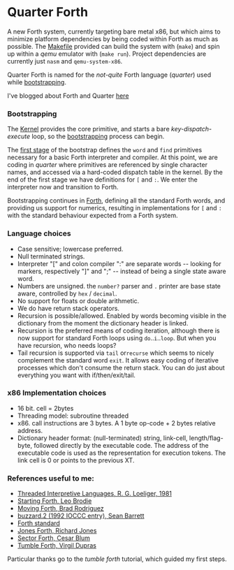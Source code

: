 # Quarter Forth

A new Forth system, currently targeting bare metal x86, but which aims to minimize platform dependencies by being coded within Forth as much as possible. The [Makefile](Makefile) provided can build the system with (`make`) and spin up within a _qemu_ emulator with (`make run`). Project dependencies are currently just `nasm` and `qemu-system-x86`.

Quarter Forth is named for the _not-quite_ Forth language (_quarter_) used while [bootstrapping](bootstrapping.md).

I've blogged about Forth and Quarter [here](https://nick-chapman.github.io/blog/)

### Bootstrapping

The [Kernel](kernel.asm) provides the core primitive, and starts a bare _key-dispatch-execute_ loop, so the [bootstrapping](forth.list) process can begin.

The [first stage](f/forth.q) of the bootstrap defines the `word` and `find` primitives
necessary for a basic Forth interpreter and compiler. At this point, we are coding in _quarter_ where primitives are referenced by single character names, and accessed via a hard-coded dispatch table in the kernel. By the end of the first stage we have definitions for `[` and `:`. We enter the interpreter now and transition to Forth.

Bootstrapping continues in [Forth](f/system.f), defining all the standard Forth words, and providing us support for numerics, resulting in implementations for `[` and `:` with the standard behaviour expected from a Forth system.

### Language choices

- Case sensitive; lowercase preferred.
- Null terminated strings.
- Interpreter "[" and colon compiler ":" are separate words -- looking for markers, respectively "]" and ";" -- instead of being a single state aware word.
- Numbers are unsigned. the `number?` parser and `.` printer are base state aware, controlled by `hex` / `decimal`.
- No support for floats or double arithmetic.
- We do have return stack operators.
- Recursion is possible/allowed. Enabled by words becoming visible in the dictionary from the moment the dictionary header is linked.
- Recursion is the preferred means of coding iteration, although there is now support for standard Forth loops using `do`..`i`..`loop`. But when you have recursion, who needs loops?
- Tail recursion is supported via `tail` or`recurse` which seems to nicely complement the standard word `exit`. It allows easy coding of iterative processes which don't consume the return stack. You can do just about everything you want with if/then/exit/tail.

### x86 Implementation choices

- 16 bit. cell = 2bytes
- Threading model: subroutine threaded
- x86. call instructions are 3 bytes. A 1 byte op-code + 2 bytes relative address.
- Dictionary header format: (null-terminated) string, link-cell, length/flag-byte, followed directly by the executable code. The address of the executable code is used as the representation for execution tokens. The link cell is 0 or points to the previous XT.


### References useful to me:
- [Threaded Interpretive Languages, R. G. Loeliger, 1981](https://archive.org/details/R.G.LoeligerThreadedInterpretiveLanguagesTheirDesignAndImplementationByteBooks1981)
- [Starting Forth, Leo Brodie](https://www.forth.com/starting-forth)
- [Moving Forth, Brad Rodriguez](https://www.bradrodriguez.com/papers/moving1.htm)
- [buzzard.2 (1992 IOCCC entry), Sean Barrett](http://ftp.funet.fi/pub/doc/IOCCC/1992/buzzard.2.design)
- [Forth standard](https://forth-standard.org)
- [Jones Forth, Richard Jones](https://github.com/nornagon/jonesforth/blob/master/jonesforth.S)
- [Sector Forth, Cesar Blum](https://github.com/cesarblum/sectorforth)
- [Tumble Forth, Virgil Dupras](https://tumbleforth.hardcoded.net)

Particular thanks go to the _tumble forth_ tutorial, which guided my first steps.
